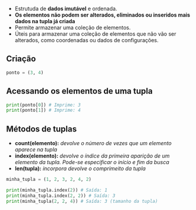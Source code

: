 - Estrutuda de **dados imutável** e ordenada.
- **Os elementos não podem ser alterados, eliminados ou inseridos mais dados na tupla já criada**
- Permite armazenar uma coleção de elementos.
- Úteis para armazenar uma coleção de elementos que não vão ser alterados, como coordenadas ou dados de configurações.

## Criação
```python
ponto = (3, 4)
```
## Acessando os elementos de uma tupla
```python
print(ponto[0]) # Imprime: 3
print(ponto[1]) # Imprime: 4
```
## Métodos de tuplas
- **count(elemento):** *devolve o número de vezes que um elemento aparece na tupla*
- **index(elemento):** *devolve o índice da primeira aparição de um elemento da tupla. Pode-se especificar o início e fim da busca*
- **len(tupla):** *incorpora devolve o comprimeito da tupla*
```python
minha_tupla = (1, 2, 3, 2, 4, 2)

print(minha_tupla.index(2)) # Saída: 1
print(minha_tupla.index(2, 2)) # Saída: 3
print(minha_tupla(2, 2, 4)) # Saída: 3 (tamanho da tupla)
```